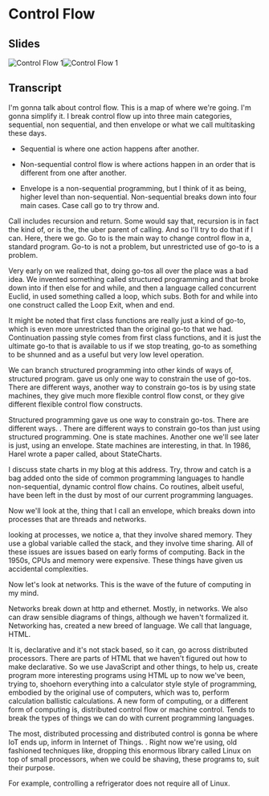 # Control Flow

## Slides

![Control Flow 1](Control-Flow-Copy-1.png)![Control Flow 1](Control-Flow-Copy-2.png)

## Transcript

I'm gonna talk about control flow. This is a map of where we're going. I'm gonna simplify it. I break control flow up into three main categories, sequential, non sequential, and then envelope or what we call multitasking these days. 

- Sequential is where one action happens after another.

- Non-sequential control flow is where actions happen in an order that is different from one after another. 

- Envelope is a non-sequential programming, but I think of it as being,  higher level than non-sequential. Non-sequential breaks down into four main cases. Case call go to try throw and.

Call includes recursion and return. Some would say that,  recursion is in fact the kind of,  or is the,  the uber parent of calling. And so I'll try to do that if I can. Here, there we go. Go to is the main way to change control flow in a,  standard program. Go-to is not a problem, but unrestricted use of go-to is a problem.

Very early on we realized that,  doing go-tos all over the place was a bad idea. We invented something called structured programming and that broke down into if then else for and while, and then a language called concurrent Euclid,  in used something called a loop, which subs. Both for and while into one construct called the Loop Exit, when and end.

It might be noted that first class functions are really just a kind of go-to,  which is even more unrestricted than the original go-to that we had. Continuation passing style comes from first class functions,  and it is just the ultimate go-to that is available to us if we stop treating, go-to as something to be shunned and as a useful but very low level operation.

We can branch structured programming into other kinds of ways of,  structured program.  gave us only one way to constrain the use of go-tos. There are different ways,  another way to constrain go-tos is by using state machines, they give much more flexible control flow const, or they give different flexible control flow constructs.

Structured programming gave us one way to constrain go-tos. There are different ways. . There are different ways to constrain go-tos than just using structured programming. One is state machines. Another one we'll see later is just,  using an envelope. State machines are interesting,  in that. In 1986, Harel wrote a paper called,  about StateCharts.

I discuss state charts in my blog at this address. Try, throw and catch is a bag added onto the side of common programming languages to handle non-sequential,  dynamic control flow chains. Co routines, albeit useful, have been left in the dust by most of our current programming languages. 

Now we'll look at the,  thing that I call an envelope, which breaks down into processes that are threads and networks.

looking at processes,  we notice a,  that they involve shared memory. They use a global variable called the stack, and they involve time sharing. All of these issues are issues based on early forms of computing. Back in the 1950s, CPUs and memory were expensive. These things have given us accidental complexities.

Now let's look at networks. This is the wave of the future of computing in my mind. 

Networks break down at http  and ethernet. Mostly,  in networks. We also can draw sensible diagrams of things,  although we haven't formalized it.  Networking has,   created a new breed of language. We call that language, HTML.

It is,  declarative and it's not stack based, so it can,  go across distributed processors. There are parts of HTML that we haven't figured out how to make declarative. So we use JavaScript and other things,  to help us,  create program more interesting programs using HTML up to now we've been,  trying to,  shoehorn everything into a calculator style style of programming,  embodied by the original use of computers, which was to, perform calculation ballistic calculations. A new form of computing, or a different form of computing is,  distributed control flow or machine control. Tends to break the types of things we can do with current programming languages.

The most,  distributed processing and distributed control is gonna be where IoT ends up,  inform in Internet of Things. . Right now we're using,  old fashioned techniques like,  dropping this enormous library called Linux on top of small processors,  when we could be shaving,  these programs to,  suit their purpose.

For example, controlling a refrigerator does not require all of Linux.
